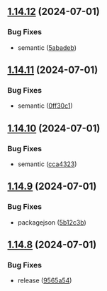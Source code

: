 ## [1.14.12](https://github.com/hattaalfaritzy/hzy-ui/compare/v1.14.11...v1.14.12) (2024-07-01)


### Bug Fixes

* semantic ([5abadeb](https://github.com/hattaalfaritzy/hzy-ui/commit/5abadeb415ebaf89df5c13d95d07465f5b7ec203))



## [1.14.11](https://github.com/hattaalfaritzy/hzy-ui/compare/v1.14.10...v1.14.11) (2024-07-01)


### Bug Fixes

* semantic ([0ff30c1](https://github.com/hattaalfaritzy/hzy-ui/commit/0ff30c193672781b827b982f0922c0c2818d3517))



## [1.14.10](https://github.com/hattaalfaritzy/hzy-ui/compare/v1.14.9...v1.14.10) (2024-07-01)


### Bug Fixes

* semantic ([cca4323](https://github.com/hattaalfaritzy/hzy-ui/commit/cca43234c1e83578975eef6b118bf60920380c4e))



## [1.14.9](https://github.com/hattaalfaritzy/hzy-ui/compare/v1.14.8...v1.14.9) (2024-07-01)


### Bug Fixes

* packagejson ([5b12c3b](https://github.com/hattaalfaritzy/hzy-ui/commit/5b12c3b013a2eba0e7bcd1e389e07c2ac64f40ed))



## [1.14.8](https://github.com/hattaalfaritzy/hzy-ui/compare/v1.14.7...v1.14.8) (2024-07-01)


### Bug Fixes

* release ([9565a54](https://github.com/hattaalfaritzy/hzy-ui/commit/9565a54c7e3184e9668aac20c96757e0f92ab7ff))



